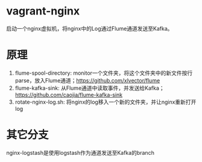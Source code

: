 vagrant-nginx
=============
启动一个nginx虚拟机，将nginx中的Log通过Flume通道发送至Kafka。

原理
=============
1. flume-spool-directory: monitor一个文件夹，将这个文件夹中的新文件按行parse，放入Flume通道；https://github.com/xlvector/flume
2. flume-kafka-sink: 从Flume通道中读取事件，并发送给Kafka；https://github.com/caojia/flume-kafka-sink
3. rotate-nginx-log.sh: 将nginx的log移入一个新的文件夹，并让nginx重新打开log

其它分支
=============
nginx-logstash是使用logstash作为通道发送至Kafka的branch
